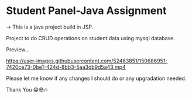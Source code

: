 # Student Panel-Java Assignment

-> This is a java project build in JSP.

Project to do CRUD operations on student data using mysql database.

Preview...

https://user-images.githubusercontent.com/52463851/150686951-7420ce73-0be1-424d-8bb3-5aa3db9d5a43.mp4

Please let me know if any changes I should do or any upgradation needed.

Thank You 😁😎🔥
